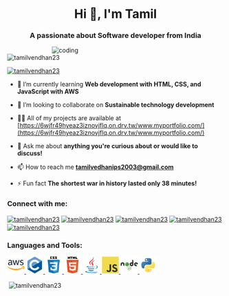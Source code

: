 <h1 align="center">Hi 👋, I'm Tamil</h1>
<h3 align="center">A passionate about Software developer from India</h3>
<img align="right" alt="coding" width="400" src="https://user-images.githubusercontent.com/123060177/227797198-82940c2a-507a-4bd9-a46a-62b2eb02d7cf.gif">


<p align="left"> <img src="https://komarev.com/ghpvc/?username=tamilvendhan23&label=Profile%20views&color=0e75b6&style=flat" alt="tamilvendhan23" /> </p>

<p align="left"> <a href="https://github.com/ryo-ma/github-profile-trophy"><img src="https://github-profile-trophy.vercel.app/?username=tamilvendhan23" alt="tamilvendhan23" /></a> </p>

- 🌱 I’m currently learning **Web development with HTML, CSS, and JavaScript with AWS**

- 👯 I’m looking to collaborate on **Sustainable technology development**

- 👨‍💻 All of my projects are available at [https://6wjfr49hyeaz3iznovjflq.on.drv.tw/www.myportfolio.com/](https://6wjfr49hyeaz3iznovjflq.on.drv.tw/www.myportfolio.com/)

- 💬 Ask me about **anything you're curious about or would like to discuss!**

- 📫 How to reach me **tamilvedhanips2003@gmail.com**

- ⚡ Fun fact **The shortest war in history lasted only 38 minutes!**

<h3 align="left">Connect with me:</h3>
<p align="left">
<a href="https://linkedin.com/in/tamilvendhan23" target="blank"><img align="center" src="https://raw.githubusercontent.com/rahuldkjain/github-profile-readme-generator/master/src/images/icons/Social/linked-in-alt.svg" alt="tamilvendhan23" height="30" width="40" /></a>
<a href="https://instagram.com/tamilvendhan23" target="blank"><img align="center" src="https://raw.githubusercontent.com/rahuldkjain/github-profile-readme-generator/master/src/images/icons/Social/instagram.svg" alt="tamilvendhan23" height="30" width="40" /></a>
<a href="https://www.hackerrank.com/tamilvendhan23" target="blank"><img align="center" src="https://raw.githubusercontent.com/rahuldkjain/github-profile-readme-generator/master/src/images/icons/Social/hackerrank.svg" alt="tamilvendhan23" height="30" width="40" /></a>
<a href="https://auth.geeksforgeeks.org/user/tamilvendhan23" target="blank"><img align="center" src="https://raw.githubusercontent.com/rahuldkjain/github-profile-readme-generator/master/src/images/icons/Social/geeks-for-geeks.svg" alt="tamilvendhan23" height="30" width="40" /></a>
<a href="/tamilvendhan23" target="blank"><img align="center" src="https://raw.githubusercontent.com/rahuldkjain/github-profile-readme-generator/master/src/images/icons/Social/rss.svg" alt="tamilvendhan23" height="30" width="40" /></a>
</p>

<h3 align="left">Languages and Tools:</h3>
<p align="left"> <a href="https://aws.amazon.com" target="_blank" rel="noreferrer"> <img src="https://raw.githubusercontent.com/devicons/devicon/master/icons/amazonwebservices/amazonwebservices-original-wordmark.svg" alt="aws" width="40" height="40"/> </a> <a href="https://www.cprogramming.com/" target="_blank" rel="noreferrer"> <img src="https://raw.githubusercontent.com/devicons/devicon/master/icons/c/c-original.svg" alt="c" width="40" height="40"/> </a> <a href="https://www.w3schools.com/css/" target="_blank" rel="noreferrer"> <img src="https://raw.githubusercontent.com/devicons/devicon/master/icons/css3/css3-original-wordmark.svg" alt="css3" width="40" height="40"/> </a> <a href="https://www.w3.org/html/" target="_blank" rel="noreferrer"> <img src="https://raw.githubusercontent.com/devicons/devicon/master/icons/html5/html5-original-wordmark.svg" alt="html5" width="40" height="40"/> </a> <a href="https://www.java.com" target="_blank" rel="noreferrer"> <img src="https://raw.githubusercontent.com/devicons/devicon/master/icons/java/java-original.svg" alt="java" width="40" height="40"/> </a> <a href="https://developer.mozilla.org/en-US/docs/Web/JavaScript" target="_blank" rel="noreferrer"> <img src="https://raw.githubusercontent.com/devicons/devicon/master/icons/javascript/javascript-original.svg" alt="javascript" width="40" height="40"/> </a> <a href="https://nodejs.org" target="_blank" rel="noreferrer"> <img src="https://raw.githubusercontent.com/devicons/devicon/master/icons/nodejs/nodejs-original-wordmark.svg" alt="nodejs" width="40" height="40"/> </a> <a href="https://www.python.org" target="_blank" rel="noreferrer"> <img src="https://raw.githubusercontent.com/devicons/devicon/master/icons/python/python-original.svg" alt="python" width="40" height="40"/> </a> </p>

<p>&nbsp;<img align="center" src="https://github-readme-stats.vercel.app/api?username=tamilvendhan23&show_icons=true&locale=en" alt="tamilvendhan23" /></p>
